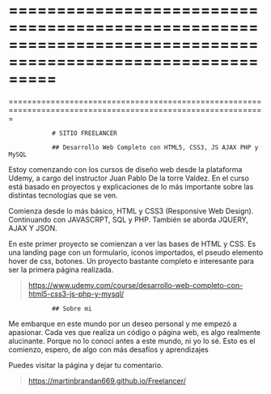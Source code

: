 =============================================================================================================
=============================================================================================================
=============================================================================================================

                # SITIO FREELANCER

                ## Desarrollo Web Completo con HTML5, CSS3, JS AJAX PHP y MySQL

Estoy comenzando con los cursos de diseño web desde la plataforma Udemy, a cargo del instructor Juan Pablo De la torre Valdez.
En el curso está basado en proyectos y explicaciones de lo más importante sobre las distintas tecnologías que se ven. 

Comienza desde lo más básico, HTML y CSS3 (Responsive Web Design). Continuando con JAVASCRPT, SQL y PHP. También se aborda JQUERY, AJAX Y JSON.

En este primer proyecto se comienzan a ver las bases de HTML y CSS. Es una landing page con un formulario, iconos importados, el pseudo elemento hover de css, botones. Un proyecto bastante completo e interesante para ser la primera página realizada.

> https://www.udemy.com/course/desarrollo-web-completo-con-html5-css3-js-php-y-mysql/

                ## Sobre mi

Me embarque en este mundo por un deseo personal y me empezó a apasionar. Cada ves que realiza un código o página web, es algo realmente alucinante. Porque no lo conocí antes a este mundo, ni yo lo sé.
Esto es el comienzo, espero, de algo con más desafíos y aprendizajes

Puedes visitar la página y dejar tu comentario.
> https://martinbrandan669.github.io/Freelancer/